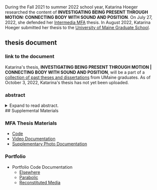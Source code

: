 <!-- ![Katarina Hoeger smiling, wearing pink glasses and a red shirt. The image is not a photo, but a composite picture made up of letters and circles.]({{ "assets/img/portrait/katarina_hoeger_merged__2022_1_10_17_20_circle_0.05_320x320_82KiB.jpg" | absolute_url}}){: .pull-right } -->

During the Fall 2021 to summer 2022 school year, Katarina Hoeger researched the content of **INVESTIGATING BEING PRESENT THROUGH MOTION: CONNECTING BODY WITH SOUND AND POSITION**. On July 27, 2022, she defended her [Intermedia MFA](https://intermedia.umaine.edu/mfa-program/) thesis. In August 2022, Katarina Hoeger submitted her thesis to the [University of Maine Graduate School](https://umaine.edu/graduate/).

## thesis document
### link to the document
Katarina's thesis, **INVESTIGATING BEING PRESENT THROUGH MOTION | CONNECTING BODY WITH SOUND AND POSITION**, will be a part of a [collection of past theses and dissertations](https://digitalcommons.library.umaine.edu/etd/) from UMaine graduates. As of October 3, 2022, Katarina's thesis has not yet been uploaded.

### abstract
<details>
<summary>Expand to read abstract.</summary>
<pre>
The impact our physical presence can be overlooked easily in everyday life.
Monitoring a visitor’s motion can help bring attention to some of the unavoidable conditions of being physically present in a space.
This paper details the creation of an installation in which a participant could examine the impacts of their physical presence.
The participant’s motions within a boundary were amplified sonically.
The boundary was broken into quadrants.
The participant’s quadrant also helped determine the base pitch of the corresponding sounds.
The amount of visual change the motion caused within a quadrant from a bird’s eye view determined how much the base pitch was modified.

Participants encountering such a system responded in different ways.
A few participants chose to ignore the system. Some avoided the system.
Others observed others within the system.
Others moved, exploring how their motions changed their sonic experience of existing in the space.
The last group moved but with the intention of being able to explicitly understand the inner workings of the space and gain control of the system.
Through physical motion, this work provided an alternative understanding of being present and part of the system in the gallery space.
</pre>
</details>
## Supplemental Materials

### MFA Thesis Materials
- [Code](https://github.com/khoeger/allMaxPatches/tree/main/tapeDeck/LordHall_Final)
- [Video Documentation](https://vimeo.com/725054121)
- [Supplementary Photo Documentation](https://photos.app.goo.gl/VjnUDupm3HcF2vyK9)

### Portfolio
- Portfolio Code Documentation
  - [Elsewhere](https://github.com/khoeger/elsewhere)
  - [Parabolic](https://github.com/khoeger/Parabolic)
  - [Reconstituted Media](https://github.com/khoeger/explorationOfComputerPointillism)  
